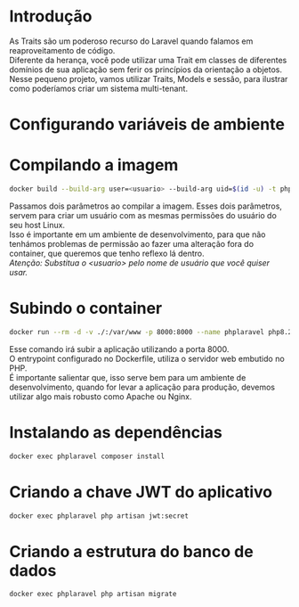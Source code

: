 # Introdução
As Traits são um poderoso recurso do Laravel quando falamos em reaproveitamento de código.  
Diferente da herança, você pode utilizar uma Trait em classes de diferentes domínios de sua aplicação sem ferir os princípios da orientação a objetos.  
Nesse pequeno projeto, vamos utilizar Traits, Models e sessão, para ilustrar como poderíamos criar um sistema multi-tenant.

# Configurando variáveis de ambiente


# Compilando a imagem
```bash
docker build --build-arg user=<usuario> --build-arg uid=$(id -u) -t php8.2-laravel11 .
```
Passamos dois parâmetros ao compilar a imagem. Esses dois parâmetros, servem para criar um usuário com as mesmas permissões do usuário do seu host Linux.  
Isso é importante em um ambiente de desenvolvimento, para que não tenhámos problemas de permissão ao fazer uma alteração fora do container, que queremos que tenho reflexo lá dentro.  
_Atenção: Substitua o \<usuario> pelo nome de usuário que você quiser usar._

# Subindo o container
```bash
docker run --rm -d -v ./:/var/www -p 8000:8000 --name phplaravel php8.2-laravel11
```
Esse comando irá subir a aplicação utilizando a porta 8000.  
O entrypoint configurado no Dockerfile, utiliza o servidor web embutido no PHP.  
É importante salientar que, isso serve bem para um ambiente de desenvolvimento, quando for levar a aplicação para produção, devemos utilizar algo mais robusto como Apache ou Nginx.

# Instalando as dependências
```bash
docker exec phplaravel composer install
```

# Criando a chave JWT do aplicativo
```bash
docker exec phplaravel php artisan jwt:secret
```

# Criando a estrutura do banco de dados
```bash
docker exec phplaravel php artisan migrate
```
